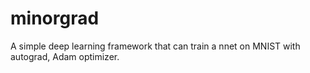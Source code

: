 # minorgrad
A simple deep learning framework that can train a nnet on MNIST with autograd, Adam optimizer.
